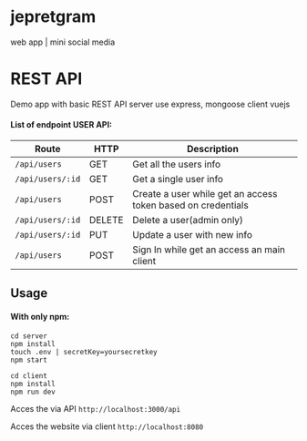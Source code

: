 # jepretgram
web app | mini social media

# REST API
Demo app with basic REST API
server use express, mongoose
client vuejs

#### List of endpoint USER API:
Route | HTTP | Description
----- | ---- | -----------
`/api/users` | GET | Get all the users info
`/api/users/:id` | GET | Get a single user info
`/api/users` | POST | Create a user while get an access token based on credentials
`/api/users/:id` | DELETE | Delete a user(admin only)
`/api/users/:id` | PUT | Update a user with new info
`/api/users` | POST | Sign In while get an access an main client

## Usage
#### With only npm:
```
cd server
npm install
touch .env | secretKey=yoursecretkey
npm start
```
```
cd client
npm install
npm run dev
```

Acces the via API   `http://localhost:3000/api`

Acces the website via client   `http://localhost:8080`
